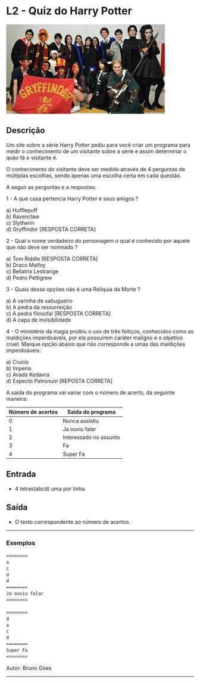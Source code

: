 # L2 - Quiz do Harry Potter

![_](cover.jpg)

## Descrição

Um site sobre a série Harry Potter pediu para você criar um programa para medir o conhecimento de um visitante sobre a série e assim determinar o quão fã o visitante é.

O conhecimento do visitante deve ser medido através de 4 perguntas de múltiplas escolhas, sendo apenas uma escolha certa em cada questão.

A seguir as perguntas e a respostas:

1 - A que casa pertencia Harry Potter e seus amigos ?

  a) Hufflepuff  
  b) Ravenclaw  
  c) Slytherin  
  d) Gryffindor \[RESPOSTA CORRETA\]  

2 - Qual o nome verdadeiro do personagem o qual é conhecido por aquele que não deve ser nomeado ?

  a) Tom Riddle \[RESPOSTA CORRETA\]  
  b) Draco Malfoy  
  c) Bellatrix Lestrange  
  d) Pedro Pettigrew  

3 - Quais dessa opções não é uma Relíquia da Morte ?

  a) A varinha de sabugueiro  
  b) A pedra da ressurreição  
  c) A pedra filosofal \[RESPOSTA CORRETA\]  
  d) A capa de invisibilidade  

4 - O ministério da magia  proibiu o uso de três feitiços, conhecidos como as maldições imperdoáveis, por ela possuírem caráter maligno e o objetivo cruel. Marque opção abaixo que não corresponde a umas das maldições imperdoáveis:

  a) Crucio  
  b) Imperio  
  c) Avada Kedavra  
  d) Expecto Patronum \[REPOSTA CORRETA\]  

A saída do programa vai variar com o número de acerto, da seguinte maneira:

Número de acertos | Saída do programa
------------------|------------------
0               | Nunca assistiu
1             | Ja ouviu falar
2               | Interessado no assunto
3               | Fa
4               | Super Fa

## Entrada

- 4 letras(abcd) uma por linha.

## Saída

- O texto correspondente ao número de acertos.

---

### Exemplos

```txt
>>>>>>>>
a
c
d
d
========
Ja ouviu falar
<<<<<<<<

>>>>>>>>
d
a
c
d
========
Super Fa
<<<<<<<<
```

Autor: Bruno Góes

---
